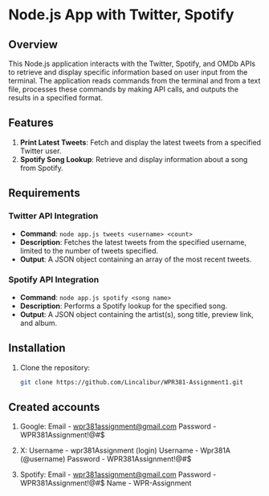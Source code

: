 # Node.js App with Twitter, Spotify

## Overview

This Node.js application interacts with the Twitter, Spotify, and OMDb APIs to retrieve and display specific information based on user input from the terminal. The application reads commands from the terminal and from a text file, processes these commands by making API calls, and outputs the results in a specified format.

## Features

1. **Print Latest Tweets**: Fetch and display the latest tweets from a specified Twitter user.
2. **Spotify Song Lookup**: Retrieve and display information about a song from Spotify.

## Requirements

### Twitter API Integration

- **Command**: `node app.js tweets <username> <count>`
- **Description**: Fetches the latest tweets from the specified username, limited to the number of tweets specified.
- **Output**: A JSON object containing an array of the most recent tweets.

### Spotify API Integration

- **Command**: `node app.js spotify <song name>`
- **Description**: Performs a Spotify lookup for the specified song.
- **Output**: A JSON object containing the artist(s), song title, preview link, and album.

## Installation

1. Clone the repository:
   ```sh
   git clone https://github.com/Lincalibur/WPR381-Assignment1.git

## Created accounts
1. Google:
   Email - wpr381assignment@gmail.com
   Password - WPR381Assignment!@#$

2. X:
   Username - wpr381Assignment (login)
   Username - Wpr381A (@username)
   Password - WPR381Assignment!@#$

3. Spotify:
   Email - wpr381assignment@gmail.com
   Password - WPR381Assignment!@#$
   Name - WPR-Assignment
